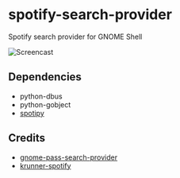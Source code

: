 # spotify-search-provider
Spotify search provider for GNOME Shell

![Screencast](misc/screencast.gif)

## Dependencies

- python-dbus
- python-gobject
- [spotipy](https://github.com/plamere/spotipy)

## Credits

- [gnome-pass-search-provider](https://github.com/jle64/gnome-pass-search-provider)
- [krunner-spotify](https://github.com/MartijnVogelaar/krunner-spotify)
